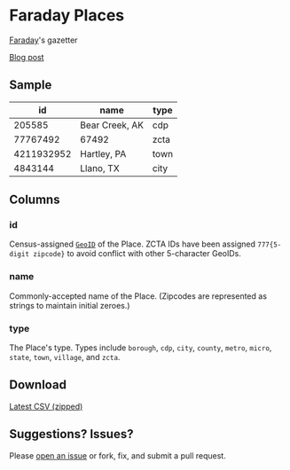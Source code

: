 # Faraday Places

[Faraday](http://faraday.io)'s gazetter

[Blog post](http://blog.faraday.io/faraday-places-our-simple-gazetteer/)

## Sample

| id | name | type |
|----|------|------|
|205585|Bear Creek, AK|cdp|
|77767492|67492|zcta|
|4211932952|Hartley, PA|town|
|4843144|Llano, TX|city|

## Columns


### id
Census-assigned [`GeoID`](https://www.census.gov/geo/reference/geoidentifiers.html) of the Place. ZCTA IDs have been assigned `777{5-digit zipcode}` to avoid conflict with other 5-character GeoIDs.

### name
Commonly-accepted name of the Place. (Zipcodes are represented as strings to maintain initial zeroes.)

### type
The Place's type. Types include `borough`, `cdp`, `city`, `county`, `metro`, `micro`, `state`, `town`, `village`, and `zcta`.


## Download

[Latest CSV (zipped)](https://github.com/faradayio/places/archive/master.zip)

## Suggestions? Issues?

Please [open an issue](https://github.com/faradayio/places/issues/new) or fork, fix, and submit a pull request.
